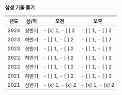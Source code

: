 ### 삼성 기출 풀기

| 년도     | 상/하  | 오전               | 오후              |
| -------- | --------- | ------------------ | ----------------- |
| 2024     | 상반기    | - [x] 1, - [ ] 2   | - [ ] 1, - [ ] 2  |
| 2023     | 하반기    | - [ ] 1, - [ ] 2   | - [ ] 1, - [ ] 2  |
| 2023     | 상반기    | - [ ] 1, - [ ] 2   | - [ ] 1, - [ ] 2  |
| 2022     | 하반기    | - [ ] 1, - [ ] 2   | - [ ] 1, - [ ] 2  |
| 2022     | 상반기    | - [ ] 1, - [ ] 2   | - [ ] 1, - [ ] 2  |
| 2021     | 하반기    | - [ ] 1, - [ ] 2   | - [ ] 1, - [ ] 2  |
| 2021     | 상반기    | - [x] 1, - [x] 2   | - [x] 1, - [x] 2  |
